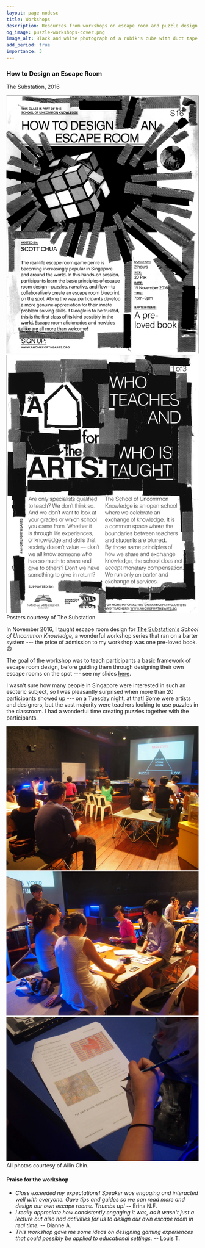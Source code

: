 ```yaml
---
layout: page-nodesc
title: Workshops
description: Resources from workshops on escape room and puzzle design
og_image: puzzle-workshops-cover.png
image_alt: Black and white photograph of a rubik's cube with duct tape along the edges.
add_period: true
importance: 3
---
```


### How to Design an Escape Room
The Substation, 2016

<div class="row">
    <div class="col-sm mt-3 mt-md-0">
        <img class="img-fluid rounded z-depth-1" src="/assets/img/escape-room-workshop-page-1.png" alt="Event poster in black and white. Caption, this class is part of the school of uncommon knowledge. Next line. how to design an escape room. Next line. Hosted by Scott Chua. A photograph of a rubik's cube with duct tape along the edges. The poster also shows the description, time and place, and sign up link for the event."/>
    </div>
    <div class="col-sm mt-3 mt-md-0">
        <img class="img-fluid rounded z-depth-1" src="/assets/img/escape-room-workshop-page-2.png" alt="Event poster in black and white entitled, a home for the arts, who teaches and who is taught. The poster also shows the description and sponsors of the event."/>
    </div>
</div>
<div class="caption">
Posters courtesy of The Substation.
</div>

In November 2016, I taught escape room design for [The Substation's](https://www.substation.org/) *School of Uncommon Knowledge,* a wonderful workshop series that ran on a barter system --- the price of admission to my workshop was one pre-loved book. :smile:

The goal of the workshop was to teach participants a basic framework of escape room design, before guiding them through designing their own escape rooms on the spot --- see my slides [here](/assets/pdf/how_to_design_an_escape_room_scottleechua.pdf).

I wasn't sure how many people in Singapore were interested in such an esoteric subject, so I was pleasantly surprised when more than 20 participants showed up --- on a Tuesday night, at that! Some were artists and designers, but the vast majority were teachers looking to use puzzles in the classroom. I had a wonderful time creating puzzles together with the participants.

<div class="row">
    <div class="col-sm mt-3 mt-md-0">
        <img class="img-fluid rounded z-depth-1" src="/assets/img/escape-room-workshop-1.jpg" alt="Photograph of a training venue with around ten trainees seated and one trainer who is standing. There are workshop materials such as a whiteboard and projector screen. On the projector screen is a triangular diagram labeled, escape room design, narrative, puzzle, flow."/>
    </div>
    <div class="col-sm mt-3 mt-md-0">
        <img class="img-fluid rounded z-depth-1" src="/assets/img/escape-room-workshop-2.jpg" alt="Photograph of participants at a table doing some activity as the trainer observes."/>
    </div>
    <div class="col-sm mt-3 mt-md-0">
        <img class="img-fluid rounded z-depth-1" src="/assets/img/escape-room-workshop-3.jpg" alt="Closeup of a hand holding pencil writing on a worksheet."/>
</div>
</div>
<div class="caption">
All photos courtesy of Ailin Chin.
</div>

#### Praise for the workshop
-  *Class exceeded my expectations! Speaker was engaging and interacted well with everyone. Gave tips and guides so we can read more and design our own escape rooms. Thumbs up!* -- Erina N.F.
- *I really appreciate how consistently engaging it was, as it wasn't just a lecture but also had activities for us to design our own escape room in real time.* -- Dianne A.
- *This workshop gave me some ideas on designing gaming experiences that could possibly be applied to educational settings.* -- Louis T.